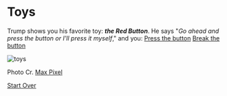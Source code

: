 # Toys

Trump shows you his favorite toy: **_the Red Button_**. He says "_Go ahead and press the button or I'll press it myself_," and you:
[Press the button](../fifth/press.md)
[Break the button](../fifth/break.md)

![toys](https://preview.c9users.io/jenniferl4209/github-learning/CYOA-A-day-with-Trump/fourth/red-button.jpg?_c9_id=livepreview2&_c9_host=https://ide.c9.io)

Photo Cr. [Max Pixel](http://maxpixel.freegreatpicture.com/Retro-Keys-Buttons-Typewriter-Vintage-Old-Type-1814675)

[Start Over](../start/wake-up.md)
